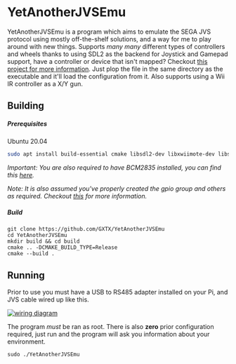 YetAnotherJVSEmu
============

YetAnotherJVSEmu is a program which aims to emulate the SEGA JVS protocol using mostly off-the-shelf solutions, and a way for me to play around with new things. Supports *many many* different types of controllers and wheels thanks to using SDL2 as the backend for Joystick and Gamepad support, have a controller or device that isn't mapped? Checkout [this project for more information](https://github.com/gabomdq/SDL_GameControllerDB "this project for more information"). Just plop the file in the same directory as the executable and it'll load the configuration from it. Also supports using a Wii IR controller as a X/Y gun.

Building
---------
##### Prerequisites

Ubuntu 20.04

```sh
sudo apt install build-essential cmake libsdl2-dev libxwiimote-dev libserialport-dev
```

*Important: You are also required to have BCM2835 installed, you can find this [here](https://www.airspayce.com/mikem/bcm2835/ "here").*

*Note: It is also assumed you've properly created the gpio group and others as required. Checkout [this](https://wiki.ubuntu.com/ARM/RaspberryPi/ "this") for more information.*

##### Build
```
git clone https://github.com/GXTX/YetAnotherJVSEmu
cd YetAnotherJVSEmu
mkdir build && cd build
cmake .. -DCMAKE_BUILD_TYPE=Release
cmake --build .
```

Running
---------

Prior to use you must have a USB to RS485 adapter installed on your Pi, and JVS cable wired up like this.

[![wiring diagram](https://gist.githubusercontent.com/GXTX/d771608fb2dd0944c6d944dbf041acaf/raw/a1c453d78f1f51953c67901f4135050ef18d9d31/wiring_diagram.png "wiring diagram")](https://gist.githubusercontent.com/GXTX/d771608fb2dd0944c6d944dbf041acaf/raw/a1c453d78f1f51953c67901f4135050ef18d9d31/wiring_diagram.png "wiring diagram")

The program *must* be ran as root. There is also **zero** prior configuration required, just run and the program will ask you information about your environment.
```
sudo ./YetAnotherJVSEmu
```

